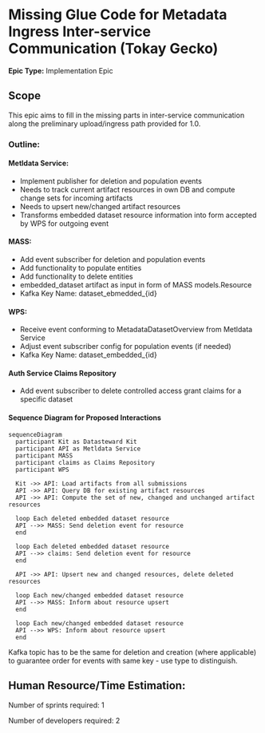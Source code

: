 # Missing Glue Code for Metadata Ingress Inter-service Communication (Tokay Gecko)
**Epic Type:** Implementation Epic

## Scope

This epic aims to fill in the missing parts in inter-service communication along the preliminary upload/ingress path provided for 1.0.

### Outline:

#### Metldata Service:

- Implement publisher for deletion and population events
- Needs to track current artifact resources in own DB and compute change sets for incoming artifacts
- Needs to upsert new/changed artifact resources
- Transforms embedded dataset resource information into form accepted by WPS for outgoing event

#### MASS:

- Add event subscriber for deletion and population events
- Add functionality to populate entities
- Add functionality to delete entities
- embedded_dataset artifact as input in form of MASS models.Resource
- Kafka Key Name: dataset_ebmedded_{id}

#### WPS:

- Receive event conforming to MetadataDatasetOverview from Metldata Service
- Adjust event subscriber config for population events (if needed)
- Kafka Key Name: dataset_embedded_{id}

#### Auth Service Claims Repository

- Add event subscriber to delete controlled access grant claims for a specific dataset

#### Sequence Diagram for Proposed Interactions

```mermaid
sequenceDiagram
  participant Kit as Datasteward Kit
  participant API as Metldata Service
  participant MASS
  participant claims as Claims Repository
  participant WPS

  Kit ->> API: Load artifacts from all submissions
  API ->> API: Query DB for existing artifact resources
  API ->> API: Compute the set of new, changed and unchanged artifact resources

  loop Each deleted embedded dataset resource
  API -->> MASS: Send deletion event for resource
  end

  loop Each deleted embedded dataset resource
  API -->> claims: Send deletion event for resource
  end

  API ->> API: Upsert new and changed resources, delete deleted resources

  loop Each new/changed embedded dataset resource
  API -->> MASS: Inform about resource upsert
  end

  loop Each new/changed embedded dataset resource
  API -->> WPS: Inform about resource upsert
  end
```

Kafka topic has to be the same for deletion and creation (where applicable) to guarantee order for events with same key - use type to distinguish.

## Human Resource/Time Estimation:

Number of sprints required: 1

Number of developers required: 2
